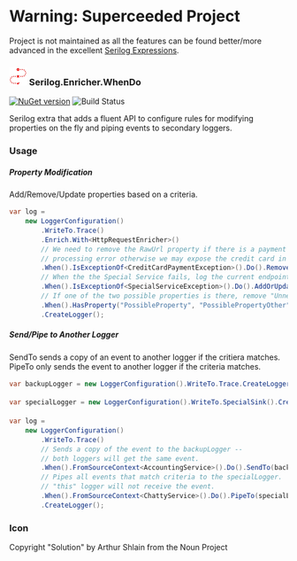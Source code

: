 # Warning: Superceeded Project
Project is not maintained as all the features can be found better/more advanced in the excellent [Serilog Expressions](https://github.com/serilog/serilog-expressions).



### <img src="https://raw.githubusercontent.com/CaptiveAire/Serilog.Enricher.WhenDo/master/Serilog.Enricher.WhenDo.png" width="32" height="32" /> Serilog.Enricher.WhenDo

[![NuGet version](https://badge.fury.io/nu/Serilog.Enricher.WhenDo.svg)](https://badge.fury.io/nu/Serilog.Enricher.WhenDo) ![Build Status](https://ci.appveyor.com/api/projects/status/u7qvdcryijag4ura/branch/master?svg=true)

Serilog extra that adds a fluent API to configure rules for modifying properties on the fly and piping events to secondary loggers.

### Usage

##### Property Modification

Add/Remove/Update properties based on a criteria.

```csharp
var log = 
    new LoggerConfiguration()
        .WriteTo.Trace()
        .Enrich.With<HttpRequestEnricher>()
        // We need to remove the RawUrl property if there is a payment
        // processing error otherwise we may expose the credit card in the logs.
        .When().IsExceptionOf<CreditCardPaymentException>().Do().RemovePropertyIfPresent("RawUrl")
        // When the the Special Service fails, log the current endpoint
        .When().IsExceptionOf<SpecialServiceException>().Do().AddOrUpdateProperty("SpecialServiceEndpoint", _settings.SpecialServiceEndpoint, true)
        // If one of the two possible properties is there, remove "UnnecessaryProperty"
        .When().HasProperty("PossibleProperty", "PossiblePropertyOther").Do().RemovePropertyIfPresent("UnnecessaryProperty")
        .CreateLogger();
```

##### Send/Pipe to Another Logger

SendTo sends a copy of an event to another logger if the critiera matches. PipeTo only sends the event to another logger if the criteria matches.

```csharp
var backupLogger = new LoggerConfiguration().WriteTo.Trace.CreateLogger();

var specialLogger = new LoggerConfiguration().WriteTo.SpecialSink().CreateLogger();

var log = 
    new LoggerConfiguration()
        .WriteTo.Trace()
        // Sends a copy of the event to the backupLogger --
        // both loggers will get the same event.
        .When().FromSourceContext<AccountingService>().Do().SendTo(backupLogger)
        // Pipes all events that match criteria to the specialLogger.
        // "this" logger will not receive the event.
        .When().FromSourceContext<ChattyService>().Do().PipeTo(specialLogger)
        .CreateLogger();
```

### Icon
Copyright "Solution" by Arthur Shlain from the Noun Project

